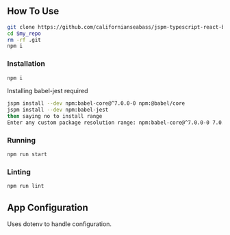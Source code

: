 
## How To Use
```bash
git clone https://github.com/californianseabass/jspm-typescript-react-boilerplate.git $my-repo
cd $my_repo
rm -rf .git
npm i
```

### Installation
```bash
npm i
```

Installing babel-jest required

``` bash
jspm install --dev npm:babel-core@^7.0.0-0 npm:@babel/core
jspm install --dev npm:babel-jest
then saying no to install range
Enter any custom package resolution range: npm:babel-core@^7.0.0-0 7.0.0-bridge.0
```

### Running
```bash
npm run start
```

### Linting
```bash
npm run lint
```

## App Configuration
Uses dotenv to handle configuration.
